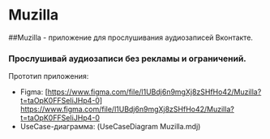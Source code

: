 # Muzilla
##Muzilla - приложение для прослушивания аудиозаписей Вконтакте.
### Прослушивай аудиозаписи без рекламы и ограничений.
Прототип приложения:
- Figma: [https://www.figma.com/file/l1UBdj6n9mgXj8zSHfHo42/Muzilla?t=taOpK0FFSeIiJHp4-0] https://www.figma.com/file/l1UBdj6n9mgXj8zSHfHo42/Muzilla?t=taOpK0FFSeIiJHp4-0
- UseCase-диаграмма: (UseCaseDiagram Muzilla.mdj) 
